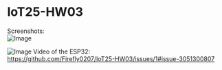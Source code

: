 # IoT25-HW03
Screenshots:  
![Image](https://github.com/user-attachments/assets/ccd2684d-d468-4ea8-b68e-5b6f97a2a21a)

![Image](https://github.com/user-attachments/assets/63b0183a-6f31-4f8a-8d92-2c008aaae5ce)
Video of the ESP32:  
https://github.com/Firefly0207/IoT25-HW03/issues/1#issue-3051300807
